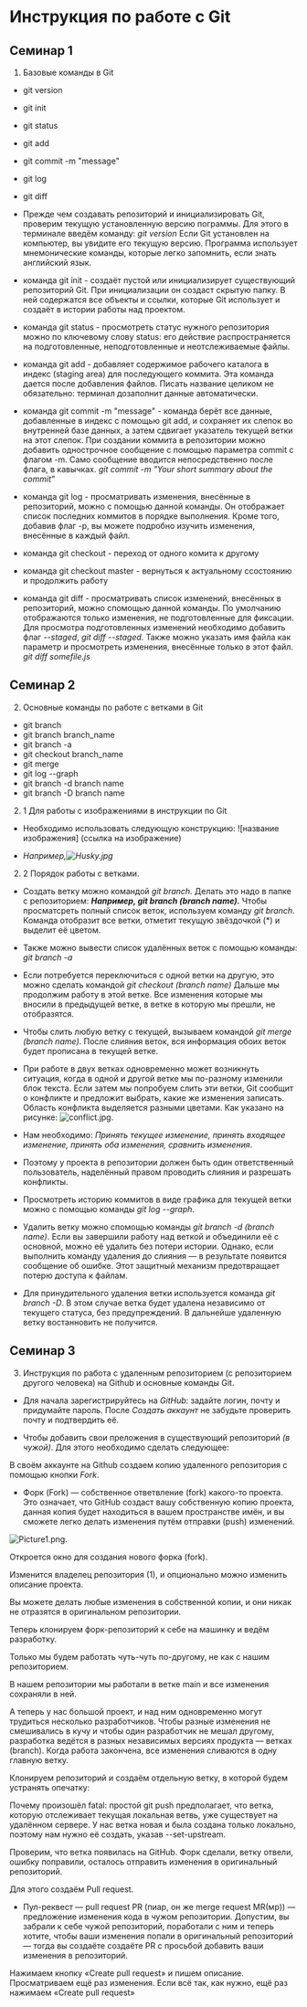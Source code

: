 # Инструкция по  работе с Git

## Семинар 1

1. Базовые команды в Git


* git version
* git init
* git status
* git add
* git commit -m "message"
* git log
* git diff


* Прежде чем создавать репозиторий и инициализировать Git, проверим текущую установленную
версию пограммы. Для этого в терминале введём команду: *git version* 
Если Git установлен на компьютер, вы увидите его текущую версию.
Программа использует мнемонические команды, которые легко запомнить, если знать 
английский язык.

* команда git init - создаёт пустой или инициализирует существующий репозиторий Git. При инициализации он создаст скрытую папку. В ней содержатся все объекты и ссылки, которые Git использует и создаёт в истории работы над проектом.

* команда  git status - просмотреть статус нужного репозитория можно по ключевому слову status: его действие распространяется на подготовленные, неподготовленные и неотслеживаемые файлы.
* команда git add - добавляет содержимое рабочего каталога 
в индекс (staging area) для последующего коммита. Эта команда дается после добавления
файлов. Писать название целиком не обязательно: терминал дозаполнит данные автоматически.
* команда git commit -m "message" - команда берёт все данные, добавленные в индекс с помощью git add, и сохраняет их
слепок во внутренней базе данных, а затем сдвигает указатель текущей ветки на этот слепок. При создании коммита в репозитории можно добавить однострочное сообщение с помощью параметра commit с флагом -m. Само сообщение вводится непосредственно после флага, в кавычках. *git commit -m "Your short summary about the commit"*
* команда git log - просматривать изменения, внесённые в репозиторий, можно с помощью данной команды. Он отображает список последних коммитов в порядке выполнения. Кроме того, добавив флаг -p, вы можете подробно изучить изменения, внесённые в каждый файл.
* команда git checkout - переход от одного комита к другому 
* команда git  checkout master - вернуться к актуальному ссостоянию и продолжить работу
* команда git diff - просматривать список изменений, внесённых в репозиторий, можно спомощью данной команды. По умолчанию отображаются только изменения, не подготовленные для фиксации. Для просмотра подготовленных изменений необходимо добавить флаг *--staged*, *git diff --staged*. Также можно указать имя файла как параметр и просмотреть изменения, внесённые только в этот файл. *git diff somefile.js*

## Семинар 2

2. Основные команды по работе с ветками в Git

* git branch
* git branch branch_name
* git branch -a
* git checkout branch_name
* git merge
* git log --graph
* git branch -d branch name
* git branch -D branch name


2. 1 Для работы с изображениями в инструкции по Git

* Необходимо использовать следующую конструкцию:
![название изображения] (ссылка на изображение)

* *Например,![Husky.jpg](Husky.jpg)*


2. 2 Порядок работы с ветками.

* Создать ветку можно командой *git branch*. Делать это надо в папке с репозиторием: ***Например, git branch (branch name).***
Чтобы просматсреть полный список веток, используем команду *git branch*. Команда отобразит все ветки, отметит текущую звёздочкой (*) и выделит её цветом.
* Также можно вывести список удалённых веток с помощью команды: *git branch -a*
* Если потребуется переключиться с одной ветки на другую, это можно сделать командой *git checkout (branch name)*
Дальше мы продолжим работу в этой ветке. Все изменения которые мы вносили в предыдущей ветке, в ветке в которую мы прешли, не отобразятся.

* Чтобы слить любую ветку с текущей, вызываем командой *git merge (branch name)*. После слияния веток, вся информация обоих веток будет прописана в текущей ветке.

* При работе в двух ветках одновременно может возникнуть ситуация, когда в одной и другой ветке мы по-разному изменили блок текста. Если затем мы попробуем слить эти ветки, Git сообщит о конфликте и предложит выбрать, какие же изменения записать. Область конфликта выделяется разными цветами. Как указано на рисунке: 
![conflict.jpg](conflict.jpg). 

* Нам необходимо: *Принять текущее изменение, принять входящее изменение, принять оба изменения, сравнить изменения*.

* Поэтому у проекта в репозитории должен быть один ответственный пользователь, наделённый правом проводить слияния и разрешать конфликты.
* Просмотреть историю коммитов в виде графика для текущей ветки можно с помощью команды *git log --graph*.

* Удалить ветку можно спомощью команды *git branch -d (branch name)*. Если вы завершили работу над веткой и объединили её с основной, можно её удалить без потери истории. Однако, если выполнить команду удаления до слияния — в результате появится сообщение об ошибке. Этот защитный механизм предотвращает потерю доступа к файлам.

* Для принудительного удаления ветки используется команда *git branch -D*. В этом случае ветка будет удалена независимо от текущего статуса, без предупреждений. В дальнейше удаленную ветку востанновить не получится.

## Семинар 3

3. Инструкция по работа с удаленным репозиторием (с репозиторием другого человека) на Github и основные команды Git.

* Для начала зарегистрируйтесь на *GitHub*: задайте логин, почту и придумайте пароль. После *Создать аккаунт* не забудьте проверить почту и подтвердить её.

* Чтобы добавить свои преложения в  существующий репозиторий *(в чужой)*. Для этого необходимо сделать следующее:

В своём аккаунте на Github создаем копию удаленного репозитория с помощью кнопки *Fork*.

* Форк (Fork) — собственное ответвление (fork) какого-то проекта. Это означает, что GitHub создаст вашу собственную копию проекта, данная копия будет находиться в вашем пространстве имён, и вы сможете легко делать изменения путём отправки (push) изменений.

![Picture1.png](Picture1.png).



Откроется окно для создания нового форка (fork).

Изменится владелец репозитория (1), и опционально можно изменить описание проекта.


Вы можете делать любые изменения в собственной копии, и они никак не отразятся в оригинальном репозитории.

Теперь клонируем форк-репозиторий к себе на машинку и ведём разработку.

Только мы будем работать чуть-чуть по-другому, не как с нашим репозиторием.

В нашем репозитории мы работали в ветке main и все изменения сохраняли в ней.

А теперь у нас большой проект, и над ним одновременно могут трудиться несколько разработчиков. Чтобы разные изменения не смешивались в кучу и чтобы один разработчик не мешал другому, разработка ведётся в разных независимых версиях продукта — ветках (branch). Когда работа закончена, все изменения сливаются в одну главную ветку.

Клонируем репозиторий и создаём отдельную ветку, в которой будем устранять опечатку:

Почему произошёл fatal: простой git push предполагает, что ветка, которую отслеживает текущая локальная ветвь, уже существует на удалённом сервере. У нас ветка новая и была создана только локально, поэтому нам нужно её создать, указав --set-upstream.

Проверим, что ветка появилась на GitHub.
Форк сделали, ветку отвели, ошибку поправили, осталось отправить изменения в оригинальный репозиторий.



Для этого создаём Pull request.
* Пул-реквест — pull request PR (пиар, он же merge request MR(мр)) — предложение изменения кода в чужом репозитории. Допустим, вы забрали к себе чужой репозиторий, поработали с ним и теперь хотите, чтобы ваши изменения попали в оригинальный репозиторий — тогда вы создаёте создаёте PR с просьбой добавить ваши изменения в репозиторий.

Нажимаем кнопку «Create pull request» и пишем описание. Просматриваем ещё раз изменения. Если всё так, как нужно, ещё раз нажимаем «Create pull request»
